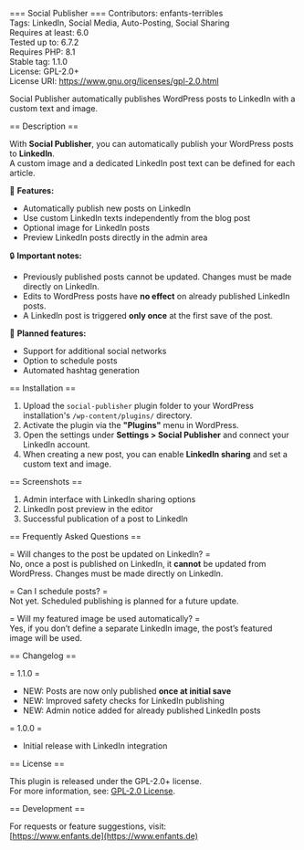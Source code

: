 === Social Publisher ===
Contributors: enfants-terribles  
Tags: LinkedIn, Social Media, Auto-Posting, Social Sharing  
Requires at least: 6.0  
Tested up to: 6.7.2  
Requires PHP: 8.1  
Stable tag: 1.1.0  
License: GPL-2.0+  
License URI: https://www.gnu.org/licenses/gpl-2.0.html  

Social Publisher automatically publishes WordPress posts to LinkedIn with a custom text and image.

== Description ==  

With **Social Publisher**, you can automatically publish your WordPress posts to **LinkedIn**.  
A custom image and a dedicated LinkedIn post text can be defined for each article.

🚀 **Features:**  
- Automatically publish new posts on LinkedIn  
- Use custom LinkedIn texts independently from the blog post  
- Optional image for LinkedIn posts  
- Preview LinkedIn posts directly in the admin area  

🔒 **Important notes:**  
- Previously published posts cannot be updated. Changes must be made directly on LinkedIn.  
- Edits to WordPress posts have **no effect** on already published LinkedIn posts.  
- A LinkedIn post is triggered **only once** at the first save of the post.  

📢 **Planned features:**  
- Support for additional social networks  
- Option to schedule posts  
- Automated hashtag generation  

== Installation ==  

1. Upload the `social-publisher` plugin folder to your WordPress installation's `/wp-content/plugins/` directory.  
2. Activate the plugin via the **"Plugins"** menu in WordPress.  
3. Open the settings under **Settings > Social Publisher** and connect your LinkedIn account.  
4. When creating a new post, you can enable **LinkedIn sharing** and set a custom text and image.  

== Screenshots ==  

1. Admin interface with LinkedIn sharing options  
2. LinkedIn post preview in the editor  
3. Successful publication of a post to LinkedIn  

== Frequently Asked Questions ==  

= Will changes to the post be updated on LinkedIn? =  
No, once a post is published on LinkedIn, it **cannot** be updated from WordPress. Changes must be made directly on LinkedIn.  

= Can I schedule posts? =  
Not yet. Scheduled publishing is planned for a future update.  

= Will my featured image be used automatically? =  
Yes, if you don’t define a separate LinkedIn image, the post’s featured image will be used.  

== Changelog ==  

= 1.1.0 =  
* NEW: Posts are now only published **once at initial save**  
* NEW: Improved safety checks for LinkedIn publishing  
* NEW: Admin notice added for already published LinkedIn posts  

= 1.0.0 =  
* Initial release with LinkedIn integration  

== License ==  

This plugin is released under the GPL-2.0+ license.  
For more information, see: [GPL-2.0 License](https://www.gnu.org/licenses/gpl-2.0.html).  

== Development ==  

For requests or feature suggestions, visit:  
[https://www.enfants.de](https://www.enfants.de)